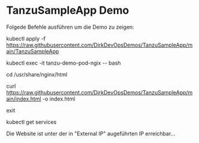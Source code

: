 # TanzuSampleApp Demo
Folgede Befehle ausführen um die Demo zu zeigen:

kubectl apply -f https://raw.githubusercontent.com/DirkDevOpsDemos/TanzuSampleApp/main/TanzuSampleApp

kubectl exec -it tanzu-demo-pod-ngix -- bash

cd /usr/share/nginx/html

curl https://raw.githubusercontent.com/DirkDevOpsDemos/TanzuSampleApp/main/index.html -o index.html

exit

kubectl get services

Die Website ist unter der in "External IP" augeführten IP erreichbar...

